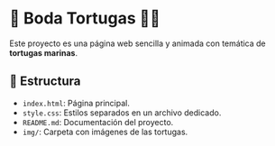 # 🌊 Boda Tortugas 🐢💍

Este proyecto es una página web sencilla y animada con temática de **tortugas marinas**.

## 📂 Estructura
- `index.html`: Página principal.
- `style.css`: Estilos separados en un archivo dedicado.
- `README.md`: Documentación del proyecto.
- `img/`: Carpeta con imágenes de las tortugas.
